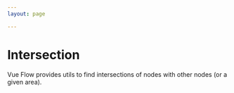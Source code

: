 ```yaml
---
layout: page

---
```

# Intersection

Vue Flow provides utils to find intersections of nodes with other nodes (or a given area).

<div class="mt-6">
  <ClientOnly>
    <Suspense>
      <Repl example="intersection"></Repl>
    </Suspense>
  </ClientOnly>
</div>
